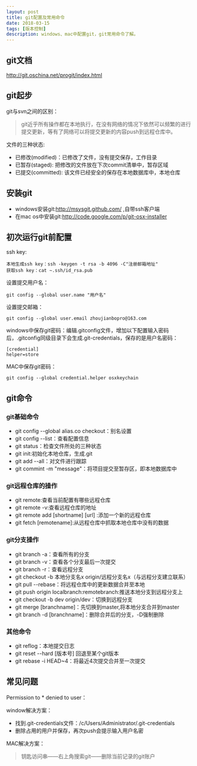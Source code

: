 ```yaml
---
layout: post
title: git配置及常用命令
date: 2018-03-15
tags: [版本控制]
description: windows、mac中配置git，git常用命令了解。
---
```


## git文档
http://git.oschina.net/progit/index.html

## git起步
git与svn之间的区别：
> git近乎所有操作都在本地执行，在没有网络的情况下依然可以频繁的进行提交更新，等有了网络可以将提交更新的内容push到远程仓库中。

文件的三种状态:

- 已修改(modified)：已修改了文件，没有提交保存，工作目录
- 已暂存(staged): 把修改的文件放在下次commit清单中，暂存区域
- 已提交(committed): 该文件已经安全的保存在本地数据库中，本地仓库

## 安装git

- windows安装git:http://msysgit.github.com/ ,自带ssh客户端
- 在mac os中安装git:http://code.google.com/p/git-osx-installer

## 初次运行git前配置

ssh key:

```$xslt
本地生成ssh key：ssh -keygen -t rsa -b 4096 -C"注册邮箱地址"
获取ssh key：cat ~.ssh/id_rsa.pub
```

设置提交用户名：
```$xslt
git config --global user.name "用户名"
```

设置提交邮箱：
```$xslt
git config --global user.email zhoujianbopro@163.com 
```

windows中保存git密码：编辑.gitconfig文件，增加以下配置输入密码后，.gitconfig同级目录下会生成.git-credentials，保存的是用户名密码：
```$xslt
[credential]
helper=store

```

MAC中保存git密码：
```$xslt
git config --global credential.helper osxkeychain
```

## git命令

### git基础命令
- git config --global alias.co checkout：别名设置
- git config --list：查看配置信息
- git status：检查文件所处的三种状态
- git init:初始化本地仓库，生成.git
- git add --all：对文件进行跟踪
- git commint -m "message"：将项目提交至暂存区，即本地数据库中

### git远程仓库的操作
- git remote:查看当前配置有哪些远程仓库
- git remote -v:查看远程仓库的地址
- git remote add [shortname] [url] :添加一个新的远程仓库
- git fetch [remotename]:从远程仓库中抓取本地仓库中没有的数据

### git分支操作
- git branch -a：查看所有的分支
- git branch -v：查看各个分支最后一次提交
- git branch -r：查看远程分支
- git checkout -b 本地分支名x origin/远程分支名x（与远程分支建立联系）
- git pull --rebase：将远程仓库中的更新数据合并至本地
- git push origin localbranch:remotebranch:推送本地分支到远程分支上
- git checkout -b dev origin/dev：切换到远程分支
- git merge [branchname]：先切换到master,将本地分支合并到master
- git branch -d [branchname]：删除合并后的分支，-D强制删除

### 其他命令
- git reflog：本地提交日志
- git reset --hard [版本号] 回退至某个git版本
- git rebase -i HEAD~4：将最近4次提交合并至一次提交

## 常见问题

Permission to * denied to user：

window解决方案：
- 找到.git-credentials文件：/c/Users/Administrator/.git-credentials
- 删除占用的用户并保存，再次push会提示输入用户名密

MAC解决方案：
> 钥匙访问串——右上角搜索git——删除当前记录的git账户




